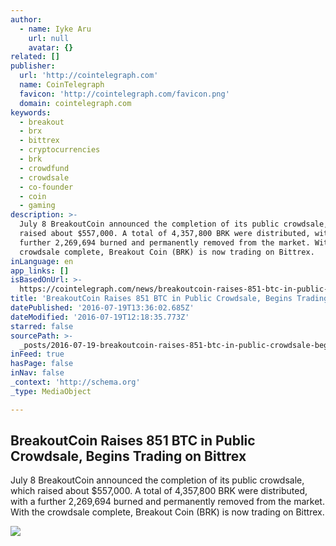 ```yaml
---
author:
  - name: Iyke Aru
    url: null
    avatar: {}
related: []
publisher:
  url: 'http://cointelegraph.com'
  name: CoinTelegraph
  favicon: 'http://cointelegraph.com/favicon.png'
  domain: cointelegraph.com
keywords:
  - breakout
  - brx
  - bittrex
  - cryptocurrencies
  - brk
  - crowdfund
  - crowdsale
  - co-founder
  - coin
  - gaming
description: >-
  July 8 BreakoutCoin announced the completion of its public crowdsale, which
  raised about $557,000. A total of 4,357,800 BRK were distributed, with a
  further 2,269,694 burned and permanently removed from the market. With the
  crowdsale complete, Breakout Coin (BRK) is now trading on Bittrex.
inLanguage: en
app_links: []
isBasedOnUrl: >-
  https://cointelegraph.com/news/breakoutcoin-raises-851-btc-in-public-crowdsale-begins-trading-on-bittrex
title: 'BreakoutCoin Raises 851 BTC in Public Crowdsale, Begins Trading on Bittrex'
datePublished: '2016-07-19T13:36:02.685Z'
dateModified: '2016-07-19T12:18:35.773Z'
starred: false
sourcePath: >-
  _posts/2016-07-19-breakoutcoin-raises-851-btc-in-public-crowdsale-begins-trad.md
inFeed: true
hasPage: false
inNav: false
_context: 'http://schema.org'
_type: MediaObject

---
```

<article style=""><h1>BreakoutCoin Raises 851 BTC in Public Crowdsale, Begins Trading on Bittrex</h1><p>July 8 BreakoutCoin announced the completion of its public crowdsale, which raised about $557,000. A total of 4,357,800 BRK were distributed, with a further 2,269,694 burned and permanently removed from the market. With the crowdsale complete, Breakout Coin (BRK) is now trading on Bittrex.</p><img src="https://cointelegraph.com/images/725_aHR0cDovL2NvaW50ZWxlZ3JhcGguY29tL3N0b3JhZ2UvdXBsb2Fkcy92aWV3L2M5ZTEzMGE5YTg3MjBlYTNjZTlkM2Q0ZTUwZWI1YWYxLmpwZw==.jpg" /></article>